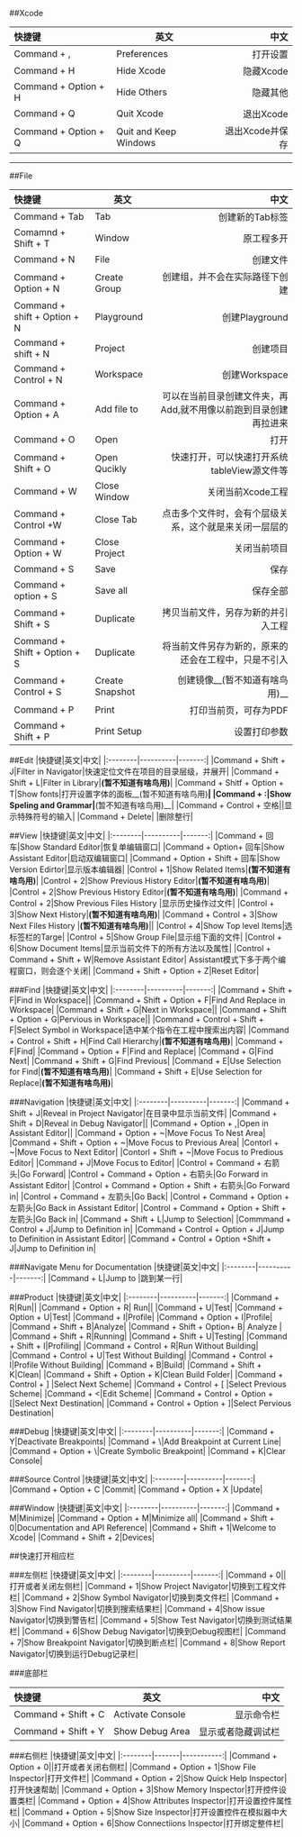 ##Xcode

|快捷键|英文|中文|
|:--------|----------|-------:|
|Command + ,| Preferences |打开设置|
|Command + H| Hide Xcode  |隐藏Xcode|
|Command + Option + H| Hide Others | 隐藏其他|
|Command + Q| Quit Xcode| 退出Xcode|
|Command + Option + Q| Quit and Keep Windows | 退出Xcode并保存|

--------------------------------------------------------------------------------

##File

|快捷键|英文|中文|
|:--------|----------|-------:|
|Command + Tab|Tab|创建新的Tab标签|
|Comamnd + Shift + T|Window|原工程多开|
|Command + N|File|创建文件|
|Command + Option + N|Create Group|创建组，并不会在实际路径下创建|
|Command + shift + Option + N|Playground|创建Playground|
|Command + shift + N|Project|创建项目|
|Command + Control + N|Workspace|创建Workspace|
|Command + Option + A|Add file to|可以在当前目录创建文件夹，再Add,就不用像以前跑到目录创建再拉进来|
|Command + O|Open|打开|默认打开工程目录|
|Command + Shift + O|Open Qucikly|快速打开，可以快速打开系统tableView源文件等|
|Command + W |Close Window|关闭当前Xcode工程|
|Command + Control +W|Close Tab|点击多个文件时，会有个层级关系，这个就是来关闭一层层的|
|Command + Option + W|Close Project|关闭当前项目|
|Command + S |Save |保存|
|Command + option + S| Save all|保存全部|
|Command + Shift + S| Duplicate|拷贝当前文件，另存为新的并引入工程|
|Command + Shift + Option + S| Duplicate|将当前文件另存为新的，原来的还会在工程中，只是不引入|
|Command + Control + S|Create Snapshot|创建镜像__(暂不知道有啥鸟用)__|
|Command + P|Print|打印当前页，可存为PDF|
|Command + Shift + P|Print Setup|设置打印参数|

##Edit
|快捷键|英文|中文|
|:--------|----------|-------:|
|Command + Shift + J|Filter in Navigator|快速定位文件在项目的目录层级，并展开|
|Command + Shift + L|Filter in Library|__(暂不知道有啥鸟用)__|
|Command + Shitf + Option + T|Show fonts|打开设置字体的面板__(暂不知道有啥鸟用)__|
|Command + :|Show Speling and Grammar|__(暂不知道有啥鸟用)__|
|Command + Control + 空格||显示特殊符号的输入|
|Command + Delete| |删除整行|


##View
|快捷键|英文|中文|
|:--------|----------|-------:|
|Command + 回车|Show Standard Editor|恢复单编辑窗口|
|Command + Option+ 回车|Show Assistant Editor|启动双编辑窗口|
|Command + Option + Shift + 回车|Show Version Edirtor|显示版本编辑器|
|Control + 1|Show Related Items|__(暂不知道有啥鸟用)__|
|Control + 2|Show Previous History Editor|__(暂不知道有啥鸟用)__|
|Control + 2|Show Previous History Editor|__(暂不知道有啥鸟用)__|
|Command + Control + 2|Show Previous Files History |显示历史操作过文件|
|Control + 3|Show Next History|__(暂不知道有啥鸟用)__|
|Command + Control + 3|Show Next Files History |__(暂不知道有啥鸟用)__||
|Control + 4|Show Top level Items|选标签栏的Targe|
|Control + 5|Show Group File|显示组下面的文件|
|Control + 6|Show Document Items|显示当前文件下的所有方法以及属性|
|Control + Command + Shift + W|Remove Assistant Editor| Assistant模式下多于两个编程窗口，则会逐个关闭|
|Command + Shift + Option + Z|Reset Editor|

###Find
|快捷键|英文|中文|
|:--------|----------|-------:|
|Command + Shift + F|Find in Workspace||
|Command + Shift + Option + F|Find And Replace in Workspace|
|Command + Shift + G|Next in Workspace||
|Command + Shift + Option + G|Pervious in Workspace||
|Command + Control + Shift + F|Select Symbol in Workspace|选中某个指令在工程中搜索出内容|
|Command + Control + Shift + H|Find Call Hierarchy|__(暂不知道有啥鸟用)__|
|Command + F|Find|
|Command + Option + F|Find and Replace|
|Command + G|Find Next|
|Command + Shift + G|Find Previous|
|Command + E|Use Selection for Find|__(暂不知道有啥鸟用)__|
|Command + Shift + E|Use Selection for Replace|__(暂不知道有啥鸟用)__|



###Navigation 
|快捷键|英文|中文|
|:--------|----------|-------:|
|Command + Shift + J|Reveal in Project Navigator|在目录中显示当前文件|
|Command + Shift + D|Reveal in Debug Navigator||
|Command + Option + ,|Open in Assistant Editor||
|Command + Option + ~|Move Focus To Nest Area|
|Command + Shift + Option + ~|Move Focus to Previous Area|
|Contorl + ~|Move Focus to Next Editor|
|Contorl + Shift + ~|Move Focus to Predious Editor|
|Command + J|Move Focus to Editor|
|Control + Command + 右箭头|Go Forward|
|Control + Command + Option + 右箭头|Go Forward in Assistant Editor|
|Control + Command + Option + Shift + 右箭头|Go Forward in|
|Control + Command + 左箭头|Go Back|
|Control + Command + Option + 左箭头|Go Back in Assistant Editor|
|Control + Command + Option + Shift + 左箭头|Go Back in|
|Command + Shift + L|Jump to Selection|
|Commmand + Control + J|Jump to Definition in|
|Command + Control + Option + J|Jump to Definition in Assistant Editor|
|Command + Control + Option +Shift + J|Jump to Definition in|

###Navigate Menu for Documentation
|快捷键|英文|中文|
|:--------|----------|-------:|
|Command + L|Jump to |跳到某一行|


###Product 
|快捷键|英文|中文|
|:--------|----------|-------:|
|Command + R|Run||
|Command + Option + R| Run||
|Command + U|Test|
|Command + Option + U|Test|
|Command + I|Profile|
|Command + Option + I|Profile|
|Command + Shift + B|Analyze|
|Command + Shift + Option+ B| Analyze |
|Command + Shift + R|Running|
|Command + Shift + U|Testing|
|Command + Shift + I|Profiling|
|Command + Control + R|Run Without Building|
|Command + Control + U|Test Without Building|
|Command + Control + I|Profile Without Building|
|Command + B|Build|
|Command + Shift + K|Clean|
|Command + Shift + Option + K|Clean Build Folder|
|Command + Control + ] |Select Next Scheme|
|Command + Control + [ |Select Previous Scheme|
|Command + <|Edit Scheme|
|Command + Control + Option + [|Select Next Destination|
|Command + Control + Option + ]|Select Pervious Destination|

###Debug
|快捷键|英文|中文|
|:--------|----------|-------:|
|Command + Y|Deactivate Breakpoints|
|Command + \\|Add Breakpoint at Current Line|
|Command + Option + \\|Create Symbolic Breakpoint|
|Command + K|Clear Console|

###Source Control 
|快捷键|英文|中文|
|:--------|----------|-------:|
|Command + Option + C |Commit|
|Command + Option + X |Update|


###Window
|快捷键|英文|中文|
|:--------|----------|-------:|
|Command + M|Minimize|
|Command + Option + M|Minimize all|
|Command + Shift + 0|Documentation and API Reference|
|Command + Shift + 1|Welcome to Xcode|
|Command + Shift + 2|Devices|









##快速打开相应栏

###左侧栏
|快捷键|英文|中文|
|:--------|----------|-------:|
|Command + 0||打开或者关闭左侧栏|
|Command + 1|Show Project Navigator|切换到工程文件栏|
|Command + 2|Show Symbol Navigator|切换到类文件栏|
|Command + 3|Show Find Navigator|切换到搜索结果栏|
|Command + 4|Show issue Navigator|切换到警告栏|
|Command + 5|Show Test Navigator|切换到测试结果栏|
|Command + 6|Show Debug Navigator|切换到Debug视图栏|
|Command + 7|Show Breakpoint Navigator|切换到断点栏|
|Command + 8|Show Report Navigator|切换到运行Debug记录栏|


###底部栏

|快捷键|英文|中文|
|:--------|----------|-------:|
|Command + Shift + C|Activate Console|显示命令栏|
|Command + Shift + Y|Show Debug Area|显示或者隐藏调试栏|



###右侧栏
|快捷键|英文|中文|
|:--------|-------|-----------:|
|Command + Option + 0||打开或者关闭右侧栏|
|Command + Option + 1|Show File Inspector|打开文件栏|
|Command + Option + 2|Show Quick Help Inspector|打开快速帮助|
|Command + Option + 3|Show Memory Inspector|打开控件设置类栏|
|Command + Option + 4|Show Attributes Inspector|打开设置控件属性栏|
|Command + Option + 5|Show Size Inspector|打开设置控件在模拟器中大小|
|Command + Option + 6|Show Connectiions Inspector|打开绑定整件栏|

